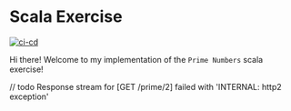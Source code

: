 # Scala Exercise

[![ci-cd](https://github.com/paualarco/prime-numbers-exercise/workflows/build/badge.svg)](https://github.com/paualarco/prime-numbers-exercise/actions)

Hi there! Welcome to my implementation of the `Prime Numbers` scala exercise! 


// todo
Response stream for [GET /prime/2] failed with 'INTERNAL: http2 exception'